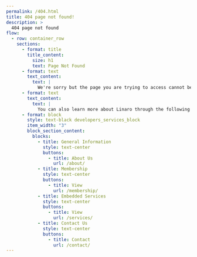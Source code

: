 ```yaml
---
permalink: /404.html
title: 404 page not found!
description: >
  404 page not found
flow:
  - row: container_row
    sections:
      - format: title
        title_content:
          size: h1
          text: Page Not Found
      - format: text
        text_content:
          text: |
            We're sorry but the page you are trying to access cannot be found. You may want to use the search feature to try and find it
      - format: text
        text_content:
          text: |
            You can also learn more about Linaro through the following link:
      - format: block
        style: text-black developers_services_block
        item_width: "3"
        block_section_content:
          blocks:
            - title: General Information
              style: text-center
              buttons:
                - title: About Us
                  url: /about/
            - title: Membership
              style: text-center
              buttons:
                - title: View
                  url: /membership/
            - title: Embedded Services
              style: text-center
              buttons:
                - title: View
                  url: /services/
            - title: Contact Us
              style: text-center
              buttons:
                - title: Contact
                  url: /contact/
---
```

